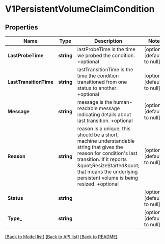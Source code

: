 # V1PersistentVolumeClaimCondition

## Properties
Name | Type | Description | Notes
------------ | ------------- | ------------- | -------------
**LastProbeTime** | **string** | lastProbeTime is the time we probed the condition. +optional | [optional] [default to null]
**LastTransitionTime** | **string** | lastTransitionTime is the time the condition transitioned from one status to another. +optional | [optional] [default to null]
**Message** | **string** | message is the human-readable message indicating details about last transition. +optional | [optional] [default to null]
**Reason** | **string** | reason is a unique, this should be a short, machine understandable string that gives the reason for condition&#x27;s last transition. If it reports \&quot;ResizeStarted\&quot; that means the underlying persistent volume is being resized. +optional | [optional] [default to null]
**Status** | **string** |  | [optional] [default to null]
**Type_** | **string** |  | [optional] [default to null]

[[Back to Model list]](../README.md#documentation-for-models) [[Back to API list]](../README.md#documentation-for-api-endpoints) [[Back to README]](../README.md)


